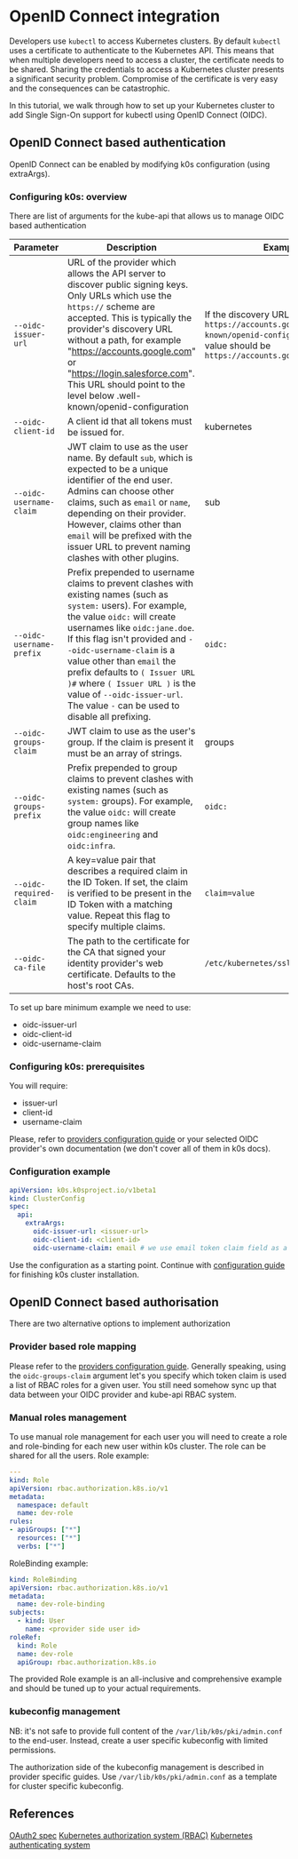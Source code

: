 <!--
SPDX-FileCopyrightText: 2021 k0s authors
SPDX-License-Identifier: CC-BY-SA-4.0
-->

# OpenID Connect integration

Developers use `kubectl` to access Kubernetes clusters. By default `kubectl` uses a certificate to authenticate to the Kubernetes API. This means that when multiple developers need to access a cluster, the certificate needs to be shared. Sharing the credentials to access a Kubernetes cluster presents a significant security problem. Compromise of the certificate is very easy and the consequences can be catastrophic.

In this tutorial, we walk through how to set up your Kubernetes cluster to add Single Sign-On support for kubectl using OpenID Connect (OIDC).

## OpenID Connect based authentication

OpenID Connect can be enabled by modifying k0s configuration (using extraArgs).

### Configuring k0s: overview

There are list of arguments for the kube-api that allows us to manage OIDC based authentication

| Parameter | Description | Example | Required |
| --------- | ----------- | ------- | ------- |
| `--oidc-issuer-url` | URL of the provider which allows the API server to discover public signing keys. Only URLs which use the `https://` scheme are accepted.  This is typically the provider's discovery URL without a path, for example "https://accounts.google.com" or "https://login.salesforce.com".  This URL should point to the level below .well-known/openid-configuration | If the discovery URL is `https://accounts.google.com/.well-known/openid-configuration`, the value should be `https://accounts.google.com` | Yes |
| `--oidc-client-id` |  A client id that all tokens must be issued for. | kubernetes | Yes |
| `--oidc-username-claim` | JWT claim to use as the user name. By default `sub`, which is expected to be a unique identifier of the end user. Admins can choose other claims, such as `email` or `name`, depending on their provider. However, claims other than `email` will be prefixed with the issuer URL to prevent naming clashes with other plugins. | sub | No |
| `--oidc-username-prefix` | Prefix prepended to username claims to prevent clashes with existing names (such as `system:` users). For example, the value `oidc:` will create usernames like `oidc:jane.doe`. If this flag isn't provided and `--oidc-username-claim` is a value other than `email` the prefix defaults to `( Issuer URL )#` where `( Issuer URL )` is the value of `--oidc-issuer-url`. The value `-` can be used to disable all prefixing. | `oidc:` | No |
| `--oidc-groups-claim` | JWT claim to use as the user's group. If the claim is present it must be an array of strings. | groups | No |
| `--oidc-groups-prefix` | Prefix prepended to group claims to prevent clashes with existing names (such as `system:` groups). For example, the value `oidc:` will create group names like `oidc:engineering` and `oidc:infra`. | `oidc:` | No |
| `--oidc-required-claim` | A key=value pair that describes a required claim in the ID Token. If set, the claim is verified to be present in the ID Token with a matching value. Repeat this flag to specify multiple claims. | `claim=value` | No |
| `--oidc-ca-file` | The path to the certificate for the CA that signed your identity provider's web certificate.  Defaults to the host's root CAs. | `/etc/kubernetes/ssl/kc-ca.pem` | No |

To set up bare minimum example we need to use:

- oidc-issuer-url
- oidc-client-id
- oidc-username-claim

### Configuring k0s: prerequisites

You will require:

- issuer-url
- client-id
- username-claim

Please, refer to [providers configuration guide](./oidc-provider-configuration.md) or your selected OIDC provider's own documentation (we don't cover all of them in k0s docs).

### Configuration example

```yaml
apiVersion: k0s.k0sproject.io/v1beta1
kind: ClusterConfig
spec:
  api:
    extraArgs:
      oidc-issuer-url: <issuer-url>
      oidc-client-id: <client-id>
      oidc-username-claim: email # we use email token claim field as a username
```

Use the configuration as a starting point. Continue with [configuration guide](../../configuration.md) for finishing k0s cluster installation.

## OpenID Connect based authorisation

There are two alternative options to implement authorization

### Provider based role mapping

Please refer to the [providers configuration guide](./oidc-provider-configuration.md). Generally speaking, using the `oidc-groups-claim` argument let's you specify which token claim is used a list of RBAC roles for a given user. You still need somehow sync up that data between your OIDC provider and kube-api RBAC system.

### Manual roles management

To use manual role management for each user you will need to create a role and role-binding for each new user within k0s cluster.
The role can be shared for all the users.
Role example:

```yaml
---
kind: Role
apiVersion: rbac.authorization.k8s.io/v1
metadata:
  namespace: default
  name: dev-role
rules:
- apiGroups: ["*"]
  resources: ["*"]
  verbs: ["*"]
```

RoleBinding example:

```yaml
kind: RoleBinding
apiVersion: rbac.authorization.k8s.io/v1
metadata:
  name: dev-role-binding
subjects:
  - kind: User
    name: <provider side user id>
roleRef:
  kind: Role
  name: dev-role
  apiGroup: rbac.authorization.k8s.io
```

The provided Role example is an all-inclusive and comprehensive example and should be tuned up to your actual requirements.

### kubeconfig management

NB: it's not safe to provide full content of the `/var/lib/k0s/pki/admin.conf` to the end-user. Instead, create a user specific kubeconfig with limited permissions.

The authorization side of the kubeconfig management is described in provider specific guides. Use `/var/lib/k0s/pki/admin.conf` as a template for cluster specific kubeconfig.

## References

[OAuth2 spec](https://oauth.net/2/)
[Kubernetes authorization system (RBAC)](https://kubernetes.io/docs/reference/access-authn-authz/rbac/)
[Kubernetes authenticating system](https://kubernetes.io/docs/reference/access-authn-authz/authentication/)
